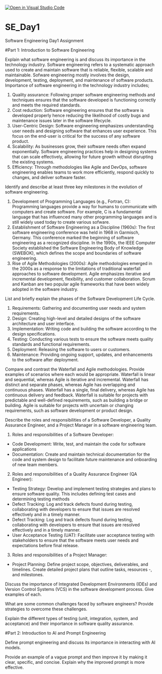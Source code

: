 [![Open in Visual Studio Code](https://classroom.github.com/assets/open-in-vscode-2e0aaae1b6195c2367325f4f02e2d04e9abb55f0b24a779b69b11b9e10269abc.svg)](https://classroom.github.com/online_ide?assignment_repo_id=18383607&assignment_repo_type=AssignmentRepo)
# SE_Day1
Software Engineering Day1 Assignment

#Part 1: Introduction to Software Engineering

Explain what software engineering is and discuss its importance in the technology industry.
Software engineering refers to a systematic approach used to create and maintain software that is reliable, flexible, scalable and maintainable. Sofware engineering mostly involves the design, development, testing, deployment, and maintenance of software products.
Importance of software engineering in the technology industry includes;
1. Quality assurance: Following proper software engineering methods and techniques ensures that the software developed is functioning correctly and meets the required standards.
2. Cost reduction: Software engineering ensures that the software is developed properly hence reducing the likelihood of costly bugs and maintenance issues later in the software lifecycle.
3. User-Centric Design: Software engineering emphasizes understanding user needs and designing software that enhances user experience. This focus on the end-user is critical for the success of any software product.
4. Scalability: As businesses grow, their software needs often expand exponentially. Software engineering practices help in designing systems that can scale effectively, allowing for future growth without disrupting the existing systems.
5. Efficiency: Through methodologies like Agile and DevOps, software engineering enables teams to work more efficiently, respond quickly to changes, and deliver software faster. 



Identify and describe at least three key milestones in the evolution of software engineering.
1. Development of Programming Languages (e.g., Fortran, C): Programming languages provide a way for humans to communicate with computers and create software. For example, C is a fundamental language that has influenced many other programming languages and is still widely used today to create various sofware.
2. Establishment of Software Engineering as a Discipline (1960s): The first software engineering conference was held in 1968 in Garmisch, Germany. This conference marked the beginning of software engineering as a recognized discipline. In the 1990s, the IEEE Computer Society established the Software Engineering Body of Knowledge (SWEBOK), which defines the scope and boundaries of software engineering.
3. Rise of Agile Methodologies (2000s): Agile methodologies emerged in the 2000s as a response to the limitations of traditional waterfall approaches to software development. Agile emphasizes iterative and incremental development, flexibility, and customer collaboration. Scrum and Kanban are two popular agile frameworks that have been widely adopted in the software industry.

List and briefly explain the phases of the Software Development Life Cycle.
1. Requirements: Gathering and documenting user needs and system requirements.
2. Design: Creating high-level and detailed designs of the software architecture and user interface.
3. Implementation: Writing code and building the software according to the design specifications.
4. Testing: Conducting various tests to ensure the software meets quality standards and functional requirements.
5. Deployment: Releasing the software to users or customers.
6. Maintenance: Providing ongoing support, updates, and enhancements to the software after deployment.


Compare and contrast the Waterfall and Agile methodologies. Provide examples of scenarios where each would be appropriate.
Waterfall is linear and sequential, whereas Agile is iterative and incremental.
Waterfall has distinct and separate phases, whereas Agile has overlapping and continuous phases.
Waterfall has a single, final delivery, whereas Agile has continuous delivery and feedback.
Waterfall is suitable for projects with predictable and well-defined requirements, such as building a bridge or building.
Agile is suitable for projects with uncertain or changing requirements, such as software development or product design.

Describe the roles and responsibilities of a Software Developer, a Quality Assurance Engineer, and a Project Manager in a software engineering team.
1. Roles and responsibilities of a Software Developer:
- Code Development: Write, test, and maintain the code for software applications
- Documentation: Create and maintain technical documentation for the code and system design to facilitate future maintenance and onboarding of new team members.

2. Roles and responsibilities of a Quality Assurance Engineer (QA Engineer):
- Testing Strategy: Develop and implement testing strategies and plans to ensure software quality. This includes defining test cases and determining testing methods
- Defect Tracking: Log and track defects found during testing, collaborating with developers to ensure that issues are resolved effectively and in a timely manner.
- Defect Tracking: Log and track defects found during testing, collaborating with developers to ensure that issues are resolved effectively and in a timely manner.
- User Acceptance Testing (UAT): Facilitate user acceptance testing with stakeholders to ensure that the software meets user needs and expectations before final release.

3. Roles and responsibilities of a Project Manager:
- Project Planning: Define project scope, objectives, deliverables, and timelines. Create detailed project plans that outline tasks, resources
-, and milestones.

Discuss the importance of Integrated Development Environments (IDEs) and Version Control Systems (VCS) in the software development process. Give examples of each.


What are some common challenges faced by software engineers? Provide strategies to overcome these challenges.


Explain the different types of testing (unit, integration, system, and acceptance) and their importance in software quality assurance.


#Part 2: Introduction to AI and Prompt Engineering


Define prompt engineering and discuss its importance in interacting with AI models.


Provide an example of a vague prompt and then improve it by making it clear, specific, and concise. Explain why the improved prompt is more effective.
